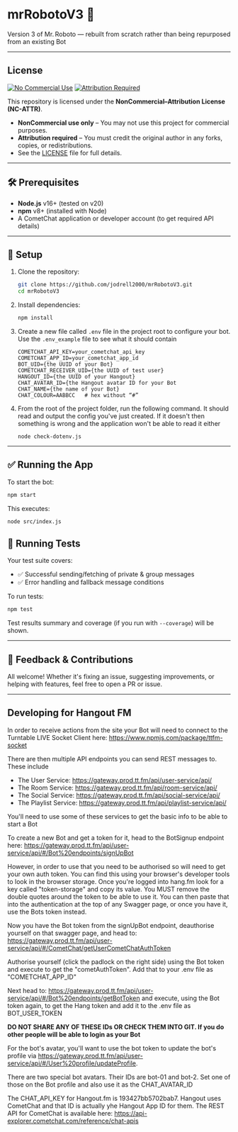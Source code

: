# mrRobotoV3 🤖

Version 3 of Mr. Roboto — rebuilt from scratch rather than being repurposed from an existing Bot

---

## License

[![No Commercial Use](https://img.shields.io/badge/No%20Commercial%20Use-orange?style=for-the-badge&logo=hand)](LICENSE)
[![Attribution Required](https://img.shields.io/badge/Attribution%20Required-black?style=for-the-badge&logo=book)](LICENSE)

This repository is licensed under the **NonCommercial–Attribution License (NC-ATTR)**.
- **NonCommercial use only** – You may not use this project for commercial purposes.
- **Attribution required** – You must credit the original author in any forks, copies, or redistributions.
- See the [LICENSE](LICENSE) file for full details.

---

## 🛠️ Prerequisites

- **Node.js** v16+ (tested on v20)
- **npm** v8+ (installed with Node)
- A CometChat application or developer account (to get required API details)

---

## 🚀 Setup

1. Clone the repository:
   ```bash
   git clone https://github.com/jodrell2000/mrRobotoV3.git
   cd mrRobotoV3
   ```
2. Install dependencies:
   ```bash
   npm install
   ```
3. Create a new file called `.env` file in the project root to configure your bot. Use the `.env_example` file to see what it should contain
   ```env
   COMETCHAT_API_KEY=your_cometchat_api_key
   COMETCHAT_APP_ID=your_cometchat_app_id
   BOT_UID={the UUID of your Bot}
   COMETCHAT_RECEIVER_UID={the UUID of test user}
   HANGOUT_ID={the UUID of your Hangout}
   CHAT_AVATAR_ID={the Hangout avatar ID for your Bot
   CHAT_NAME={the name of your Bot}
   CHAT_COLOUR=AABBCC   # hex without “#”
   ```
4. From the root of the project folder, run the following command. It should read and output the config you've just created. If it doesn't then something is wrong and the application won't be able to read it either
   ```
   node check-dotenv.js
   ```
---

## ✅ Running the App

To start the bot:

```bash
npm start
```

This executes:

```bash
node src/index.js
```

## 🧪 Running Tests

Your test suite covers:

- ✅ Successful sending/fetching of private & group messages
- ✅ Error handling and fallback message conditions

To run tests:

```bash
npm test
```

Test results summary and coverage (if you run with `--coverage`) will be shown.

---

## 🤝 Feedback & Contributions

All welcome! Whether it's fixing an issue, suggesting improvements, or helping with features, feel free to open a PR or issue.

---

## Developing for Hangout FM

In order to receive actions from the site your Bot will need to connect to the Turntable LIVE Socket Client here: 
https://www.npmjs.com/package/ttfm-socket

There are then multiple API endpoints you can send REST messages to. These include 

* The User Service: https://gateway.prod.tt.fm/api/user-service/api/
* The Room Service: https://gateway.prod.tt.fm/api/room-service/api/
* The Social Service: https://gateway.prod.tt.fm/api/social-service/api/
* The Playlist Service: https://gateway.prod.tt.fm/api/playlist-service/api/

You'll need to use some of these services to get the basic info to be able to start a Bot

To create a new Bot and get a token for it, head to the BotSignup endpoint here: https://gateway.prod.tt.fm/api/user-service/api/#/Bot%20endpoints/signUpBot

However, in order to use that you need to be authorised so will need to get your own auth token. You can find this using your browser's developer tools to look in the browser storage. Once you're logged into hang.fm look for a key called "token-storage" and copy its value. You MUST remove the double quotes around the token to be able to use it. You can then paste that into the authentication at the top of any Swagger page, or once you have it, use the Bots token instead.

Now you have the Bot token from the signUpBot endpoint, deauthorise yourself on that swagger page, and head to:
https://gateway.prod.tt.fm/api/user-service/api/#/CometChat/getUserCometChatAuthToken

Authorise yourself (click the padlock on the right side) using the Bot token and execute to get the "cometAuthToken". Add that to your .env file as "COMETCHAT_APP_ID"

Next head to: https://gateway.prod.tt.fm/api/user-service/api/#/Bot%20endpoints/getBotToken and execute, using the Bot token again, to get the Hang token and add it to the .env file as BOT_USER_TOKEN

**DO NOT SHARE ANY OF THESE IDs OR CHECK THEM INTO GIT. If you do other people will be able to login as your Bot**

For the bot's avatar, you'll want to use the bot token to update the bot's profile via https://gateway.prod.tt.fm/api/user-service/api/#/User%20profile/updateProfile. 

There are two special bot avatars. Their IDs are bot-01 and bot-2. Set one of those on the Bot profile and also use it as the CHAT_AVATAR_ID

The CHAT_API_KEY for Hangout.fm is 193427bb5702bab7. Hangout uses CometChat and that ID is actually yhe Hangout App ID for them. The REST API for CometChat is available here: https://api-explorer.cometchat.com/reference/chat-apis